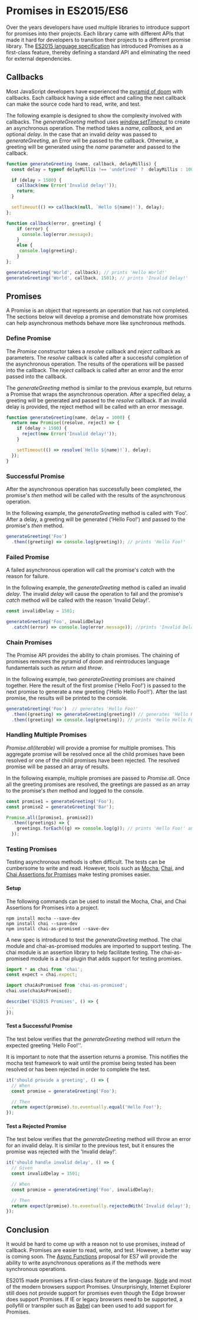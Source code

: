 # Promises in ES2015/ES6

Over the years developers have used multiple libraries to introduce support for promises into their projects. Each library came with different APIs that made it hard for developers to transition their projects to a different promise library. The [ES2015 language specification](http://www.ecma-international.org/ecma-262/6.0/) has introduced Promises as a first-class feature, thereby defining a standard API and eliminating the need for external dependencies.

## Callbacks
Most JavaScript developers have experienced the [pyramid of doom](http://callbackhell.com) with callbacks. Each callback having a side effect and calling the next callback can make the source code hard to read, write, and test.

The following example is designed to show the complexity involved with callbacks. The _generateGreeting_ method uses [_window.setTimeout_](http://www.w3schools.com/js/js_timing.asp) to create an asynchronous operation. The method takes a _name_, _callback_, and an optional _delay_. In the case that an invalid _delay_ was passed to _generateGreeting_, an Error will be passed to the callback. Otherwise, a greeting will be generated using the _name_ parameter and passed to the callback.   

```javascript
function generateGreeting (name, callback, delayMillis) {
  const delay = typeof delayMillis !== 'undefined' ?  delayMillis : 1000;

  if (delay > 1500) {
    callback(new Error('Invalid delay!'));
    return;
  }

  setTimeout(() => callback(null, `Hello ${name}!`), delay);
};

function callback(error, greeting) {
    if (error) {
      console.log(error.message);
    }
    else {
     console.log(greeting);
    }
};

generateGreeting('World', callback); // prints 'Hello World!'
generateGreeting('World', callback, 1501); // prints 'Invalid Delay!'
```

## Promises
A Promise is an object that represents an operation that has not completed. The sections below will develop a promise and demonstrate how promises can help asynchronous methods behave more like synchronous methods.


### Define Promise
The _Promise_ constructor takes a _resolve_ callback and _reject_ callback as parameters. The _resolve_ callback is called after a successful completion of the asynchronous operation. The results of the operations will be passed into the callback. The _reject_ callback is called after an error and the error passed into the callback.


The _generateGreeting_ method is similar to the previous example, but returns a Promise that wraps the asynchronous operation. After a specified delay, a greeting will be generated and passed to the _resolve_ callback. If an invalid delay is provided, the reject method will be called with an error message.

```javascript
function generateGreeting(name, delay = 1000) {
  return new Promise((resolve, reject) => {
    if (delay > 1500) {
      reject(new Error('Invalid delay!'));
    }

    setTimeout(() => resolve(`Hello ${name}!`), delay);
  });
}
```

### Successful Promise
After the asynchronous operation has successfully been completed, the promise's _then_ method will be called with the results of the asynchronous operation.

In the following example, the _generateGreeting_ method is called with 'Foo'. After a delay, a greeting will be generated ('Hello Foo!') and passed to the promise's _then_ method.

```javascript
generateGreeting('Foo')
  .then((greeting) => console.log(greeting)); // prints 'Hello Foo!'
```

### Failed Promise
A failed asynchronous operation will call the promise's _catch_ with the reason for failure.

In the following example, the _generateGreeting_ method is called an invalid _delay_. The invalid _delay_ will cause the operation to fail and the promise's _catch_ method will be called with the reason 'Invalid Delay!'.

```javascript
const invalidDelay = 1501;

generateGreeting('Foo', invalidDelay)
  .catch((error) => console.log(error.message)); //prints 'Invalid Delay!'
```

### Chain Promises
The Promise API provides the ability to chain promises. The chaining of promises removes the pyramid of doom and reintroduces language fundamentals such as _return_ and _throw_.

In the following example, two _generateGreeting_ promises are chained together. Here the result of the first promise ('Hello Foo!') is passed to the next promise to generate a new greeting ('Hello Hello Foo!!'). After the last promise, the results will be printed to the console.

```javascript
generateGreeting('Foo')  // generates 'Hello Foo!'
  .then((greeting) => generateGreeting(greeting)) // generates 'Hello Hello Foo!!'
  .then((greeting) => console.log(greeting)); // prints 'Hello Hello Foo!!'
```

### Handling Multiple Promises
_Promise.all(iterable)_ will provide a promise for multiple promises. This aggregate promise will be resolved once all the child promises have been resolved or one of the child promises have been rejected. The resolved promise will be passed an array of results.

In the following example, multiple promises are passed to _Promise.all_. Once all the greeting promises are resolved, the greetings are passed as an array to the promise's _then_ method and logged to the console.

```javascript
const promise1 = generateGreeting('Foo');
const promise2 = generateGreeting('Bar');

Promise.all([promise1, promise2])
  .then((greetings) => {
    greetings.forEach((g) => console.log(g)); // prints 'Hello Foo!' and 'Hello Bar!'
  });
```

### Testing Promises
Testing asynchronous methods is often difficult. The tests can be cumbersome to write and read. However, tools such as  [Mocha](https://mochajs.org), [Chai](http://chaijs.com), and [Chai Assertions for Promises](https://github.com/domenic/chai-as-promised) make testing promises easier.

#### Setup
The following commands can be used to install the Mocha, Chai, and Chai Assertions for Promises into a project.

```
npm install mocha --save-dev
npm install chai --save-dev
npm install chai-as-promised --save-dev
```

A new spec is introduced to test the _generateGreeting_ method. The chai module and chai-as-promised modules are imported to support testing. The chai module is an assertion library to help facilitate testing. The chai-as-promised module is a chai plugin that adds support for testing promises.

```javascript
import * as chai from 'chai';
const expect = chai.expect;

import chaiAsPromised from 'chai-as-promised';
chai.use(chaiAsPromised);

describe('ES2015 Promises', () => {
...
});
```

#### Test a Successful Promise
The test below verifies that the _generateGreeting_ method will return the expected greeting 'Hello Foo!''.

It is important to note that the assertion returns a promise. This notifies the mocha test framework to wait until the promise being tested has been resolved or has been rejected in order to complete the test.

```javascript
it('should provide a greeting', () => {
  // When
  const promise = generateGreeting('Foo');

  // Then
  return expect(promise).to.eventually.equal('Hello Foo!');
});
```

#### Test a Rejected Promise
The test below verifies that the _generateGreeting_ method will throw an error for an invalid delay. It is similar to the previous test, but it ensures the promise was rejected with the 'Invalid delay!'.

```javascript
it('should handle invalid delay', () => {
  // Given
  const invalidDelay = 1501;

  // When
  const promise = generateGreeting('Foo', invalidDelay);

  // Then
  return expect(promise).to.eventually.rejectedWith('Invalid delay!');
});
```

## Conclusion
It would be hard to come up with a reason not to use promises, instead of callback. Promises are easier to read, write, and test. However, a better way is coming soon. The [Async Functions](https://tc39.github.io/ecmascript-asyncawait/) proposal for ES7 will provide the ability to write asynchronous operations as if the methods were synchronous operations.

ES2015 made promises a first-class feature of the language. [Node](https://nodejs.org/en/) and most of the modern browsers support Promises. Unsurprisingly, Internet Explorer still does not provide support for promises even though the Edge browser does support Promises. If IE or legacy browsers need to be supported, a pollyfill or transpiler such as [Babel](https://babeljs.io) can been used to add support for Promises.
